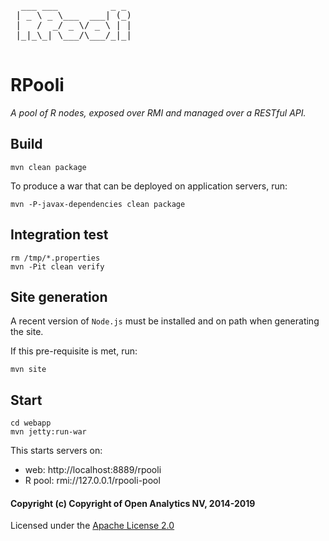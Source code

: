<pre>
  ___ ___          _ _ 
 | _ \ _ \___  ___| (_)
 |   /  _/ _ \/ _ \ | |
 |_|_\_| \___/\___/_|_|

</pre>

# RPooli
_A pool of R nodes, exposed over RMI and managed over a RESTful API._


## Build

    mvn clean package

To produce a war that can be deployed on application servers, run:

    mvn -P-javax-dependencies clean package


## Integration test

    rm /tmp/*.properties
    mvn -Pit clean verify


## Site generation

A recent version of `Node.js` must be installed and on path when generating the site.

If this pre-requisite is met, run:

    mvn site


## Start

    cd webapp
    mvn jetty:run-war

This starts servers on:

- web: http://localhost:8889/rpooli
- R pool: rmi://127.0.0.1/rpooli-pool


#### Copyright (c) Copyright of Open Analytics NV, 2014-2019

Licensed under the [Apache License 2.0](https://opensource.org/licenses/Apache-2.0)
